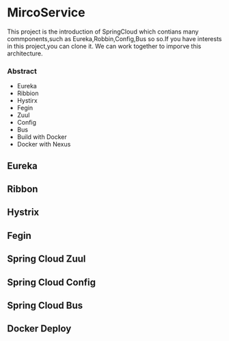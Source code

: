 # MircoService
This project is the introduction of SpringCloud which contians many commponents,such as Eureka,Robbin,Config,Bus so so.If you have interests in this project,you can clone it. We can work together to imporve this architecture.

### Abstract

* Eureka
* Ribbion
* Hystirx
* Fegin
* Zuul
* Config
* Bus
* Build with Docker
* Docker with Nexus




## Eureka

## Ribbon

## Hystrix

## Fegin

## Spring Cloud Zuul

## Spring Cloud Config

## Spring Cloud Bus

## Docker Deploy
